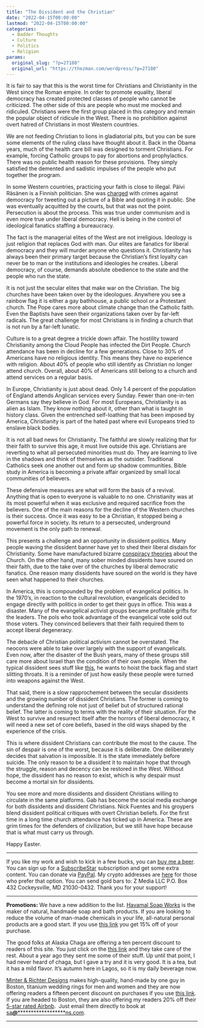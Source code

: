 ```yaml
---
title: "The Dissident and the Christian"
date: "2022-04-15T00:00:00"
lastmod: "2022-04-15T00:00:00"
categories:
  - Badder Thoughts
  - Culture
  - Politics
  - Religion
params:
  original_slug: "?p=27180"
  original_url: "https://thezman.com/wordpress/?p=27180"
---
```


It is fair to say that this is the worst time for Christians and
Christianity in the West since the Roman empire. In order to promote
equality, liberal democracy has created protected classes of people who
cannot be criticized. The other side of this are people who must me
mocked and ridiculed. Christians were the first group placed in this
category and remain the popular object of ridicule in the West. There is
no prohibition against overt hatred of Christians in most Western
countries.

We are not feeding Christian to lions in gladiatorial pits, but you can
be sure some elements of the ruling class have thought about it. Back in
the Obama years, much of the health care bill was designed to torment
Christians. For example, forcing Catholic groups to pay for abortions
and prophylactics. There was no public health reason for these
provisions. They simply satisfied the demented and sadistic impulses of
the people who put together the program.

In some Western countries, practicing your faith is close to illegal.
Päivi Räsänen is a Finnish politician. She was <a
href="https://www.foxnews.com/media/finnish-lawmaker-being-charged-expressing-religious-views-speaks-out"
rel="noopener" target="_blank">charged</a> with crimes against democracy
for tweeting out a picture of a Bible and quoting it in public. She was
eventually acquitted by the courts, but that was not the point.
Persecution is about the process. This was true under communism and is
even more true under liberal democracy. Hell is being in the control of
ideological fanatics staffing a bureaucracy.

The fact is the managerial elites of the West are not irreligious.
Ideology is just religion that replaces God with man. Our elites are
fanatics for liberal democracy and they will murder anyone who questions
it. Christianity has always been their primary target because the
Christian’s first loyalty can never be to man or the institutions and
ideologies he creates. Liberal democracy, of course, demands absolute
obedience to the state and the people who run the state.

It is not just the secular elites that make war on the Christian. The
big churches have been taken over by the ideologues. Anywhere you see a
rainbow flag it is either a gay bathhouse, a public school or a
Protestant church. The Pope cares more about climate change than the
Catholic faith. Even the Baptists have seen their organizations taken
over by far-left radicals. The great challenge for most Christians is in
finding a church that is not run by a far-left lunatic.

Culture is to a great degree a trickle down affair. The hostility toward
Christianity among the Cloud People has infected the Dirt People. Church
attendance has been in decline for a few generations. Close to 30% of
Americans have no religious identity. This means they have no experience
with religion. About 40% of people who still identify as Christian no
longer attend church. Overall, about 40% of Americans still belong to a
church and attend services on a regular basis.

In Europe, Christianity is just about dead. Only 1.4 percent of the
population of England attends Anglican services every Sunday. Fewer than
one-in-ten Germans say they believe in God. For most Europeans,
Christianity is as alien as Islam. They know nothing about it, other
than what is taught in history class. Given the entrenched self-loathing
that has been imposed by America, Christianity is part of the hated past
where evil Europeans tried to enslave black bodies.

It is not all bad news for Christianity. The faithful are slowly
realizing that for their faith to survive this age, it must live outside
this age. Christians are reverting to what all persecuted minorities
must do. They are learning to live in the shadows and think of
themselves as the outsider. Traditional Catholics seek one another out
and form up shadow communities. Bible study in America is becoming a
private affair organized by small local communities of believers.

These defensive measures are what will form the basis of a revival.
Anything that is open to everyone is valuable to no one. Christianity
was at its most powerful when it was exclusive and required sacrifice
from the believers. One of the main reasons for the decline of the
Western churches is their success. Once it was easy to be a Christian,
it stopped being a powerful force in society. Its return to a
persecuted, underground movement is the only path to renewal.

This presents a challenge and an opportunity in dissident politics. Many
people waving the dissident banner have yet to shed their liberal
disdain for Christianity. Some have manufactured bizarre <a
href="https://www.amazon.com/Jesus-Hoax-Pauls-Fooled-Thousand/dp/197432964X"
rel="noopener" target="_blank">conspiracy theories</a> about the Church.
On the other hand, many sober minded dissidents have soured on their
faith, due to the take over of the churches by liberal democratic
fanatics. One reason many dissidents have soured on the world is they
have seen what happened to their churches.

In America, this is compounded by the problem of evangelical politics.
In the 1970’s, in reaction to the cultural revolution, evangelicals
decided to engage directly with politics in order to get their guys in
office. This was a disaster. Many of the evangelical activist groups
became profitable grifts for the leaders. The pols who took advantage of
the evangelical vote sold out those voters. They convinced believers
that their faith required them to accept liberal degeneracy.

The debacle of Christian political activism cannot be overstated. The
neocons were able to take over largely with the support of evangelicals.
Even now, after the disaster of the Bush years, many of these groups
still care more about Israel than the condition of their own people.
When the typical dissident sees stuff like
<a href="https://www.youtube.com/watch?v=YJ4pG5t_6ec" rel="noopener"
target="_blank">this</a>, he wants to hoist the back flag and start
slitting throats. It is a reminder of just how easily these people were
turned into weapons against the West.

That said, there is a slow rapprochement between the secular dissidents
and the growing number of dissident Christians. The former is coming to
understand the defining role not just of belief but of structured
rational belief. The latter is coming to terms with the reality of their
situation. For the West to survive and resurrect itself after the
horrors of liberal democracy, it will need a new set of core beliefs,
based in the old ways shaped by the experience of the crisis.

This is where dissident Christians can contribute the most to the cause.
The sin of despair is one of the worst, because it is deliberate. One
deliberately decides that salvation is impossible. It is the state
immediately before suicide. The only reason to be a dissident it to
maintain hope that through the struggle, reason and decency can be
restored in the West. Without hope, the dissident has no reason to
exist, which is why despair must become a mortal sin for dissidents.

You see more and more dissidents and dissident Christians willing to
circulate in the same platforms. Gab has become the social media
exchange for both dissidents and dissident Christians. Nick Fuentes and
his groypers blend dissident political critiques with overt Christian
beliefs. For the first time in a long time church attendance has ticked
up in America. These are grim times for the defenders of civilization,
but we still have hope because that is what must carry us through.

Happy Easter.

------------------------------------------------------------------------

If you like my work and wish to kick in a few bucks, you can
<a href="https://www.buymeacoffee.com/mujolulu" rel="noopener"
target="_blank">buy me a beer</a>. You can sign up for a
<a href="https://www.subscribestar.com/the-z-blog" rel="noopener"
target="_blank">SubscribeStar</a> subscription and get some extra
content. You can donate via <a
href="https://www.paypal.com/donate/?cmd=_s-xclick&amp;hosted_button_id=UDAS2Q8JYA6CN&amp;source=url"
rel="noopener" target="_blank">PayPal</a>. My crypto addresses are
<a href="https://thezman.com/wordpress/?page_id=22713" rel="noopener"
target="_blank">here</a> for those who prefer that option. You can send
gold bars to: Z Media LLC P.O. Box 432 Cockeysville, MD 21030-0432.
Thank you for your support!

------------------------------------------------------------------------

**Promotions:** We have a new addition to the list.
<a href="https://havamalsoapworks.com/" rel="noopener"
target="_blank">Havamal Soap Works</a> is the maker of natural, handmade
soap and bath products. If you are looking to reduce the volume of
man-made chemicals in your life, all-natural personal products are a
good start. If you use
<a href="https://havamalsoapworks.com/discount/ZMAN" rel="noopener"
target="_blank">this link</a> you get 15% off of your purchase.

The good folks at Alaska Chaga are offering a ten percent discount to
readers of this site. You just click on the
<a href="https://alaskachaga.us/discount/ZMAN" rel="noopener noreferrer"
target="_blank">this link</a> and they take care of the rest. About a
year ago they sent me some of their stuff. Up until that point, I had
never heard of chaga, but I gave a try and it is very good. It is a tea,
but it has a mild flavor. It’s autumn here in Lagos, so it is my daily
beverage now.

<a href="https://www.minterandrichterdesigns.com/"
rel="noreferrer nofollow noopener" target="_blank">Minter &amp; Richter
Designs</a> makes high-quality, hand-made by one guy in Boston, titanium
wedding rings for men and women and they are now offering readers a
fifteen percent discount on purchases if you use
<a href="https://www.minterandrichterdesigns.com/discount/ZMAN"
rel="noreferrer nofollow noopener" target="_blank">this link</a>.
<span class="highlight"><span class="colour"><span class="font"><span class="size">If
you are headed to Boston, they are also offering my readers 20% off
their <a
href="https://www.airbnb.com/users/7988017/listings?user_id=7988017&amp;s=3"
rel="noopener noreferrer" target="_blank">5-star rated Airbnb</a>.  Just
email them directly to book at
<a href="mailto:sa***@*********************ns.com"
data-original-string="nB9OlYlG25ZVEHGT5r06Ng==cb7GmCdoy0vJWma0PrxMTur2rSe7dAPT/+PiEtBQqkjgrWXUAyHIHRPH+mxawsWWkjH"><span
class="apbct-email-encoder"
data-original-string="1SJJXBfbNtcr2Gh0hT9yWg==cb7XctEzbnCxG7Uq0Kxu6V3PNWrjIGIyWrkUuxMa/ze46v73v5gQTsd4GOpTM22gM/9"
title="This contact has been encoded by Anti-Spam by CleanTalk. Click to decode. To finish the decoding make sure that JavaScript is enabled in your browser.">sa<span
class="apbct-blur">***</span>@<span
class="apbct-blur">*********************</span>ns.com</span></a>.</span></span></span></span>

------------------------------------------------------------------------
